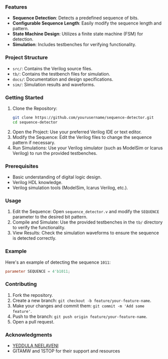 
### Features
- **Sequence Detection**: Detects a predefined sequence of bits.
- **Configurable Sequence Length**: Easily modify the sequence length and pattern.
- **State Machine Design**: Utilizes a finite state machine (FSM) for detection.
- **Simulation**: Includes testbenches for verifying functionality.

### Project Structure
- `src/`: Contains the Verilog source files.
- `tb/`: Contains the testbench files for simulation.
- `docs/`: Documentation and design specifications.
- `sim/`: Simulation results and waveforms.

### Getting Started
1. Clone the Repository:
    ```bash
    git clone https://github.com/yourusername/sequence-detector.git
    cd sequence-detector
    ```
2. Open the Project: Use your preferred Verilog IDE or text editor.
3. Modify the Sequence: Edit the Verilog files to change the sequence pattern if necessary.
4. Run Simulations: Use your Verilog simulator (such as ModelSim or Icarus Verilog) to run the provided testbenches.

### Prerequisites
- Basic understanding of digital logic design.
- Verilog HDL knowledge.
- Verilog simulation tools (ModelSim, Icarus Verilog, etc.).

### Usage
1. Edit the Sequence: Open `sequence_detector.v` and modify the `SEQUENCE` parameter to the desired bit pattern.
2. Compile and Simulate: Use the provided testbenches in the `tb/` directory to verify the functionality.
3. View Results: Check the simulation waveforms to ensure the sequence is detected correctly.

### Example
Here's an example of detecting the sequence `1011`:
```verilog
parameter SEQUENCE = 4'b1011;
```

### Contributing
1. Fork the repository.
2. Create a new branch: `git checkout -b feature/your-feature-name`.
3. Make your changes and commit them: `git commit -m 'Add some feature'`.
4. Push to the branch: `git push origin feature/your-feature-name`.
5. Open a pull request.


### Acknowledgments
- [YEDDULA NEELAVENI](https://www.linkedin.com/in/YEDDULANEELAVENI/)
- GITAMW and 1STOP for their support and resources
